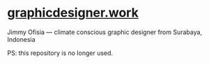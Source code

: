 # [graphicdesigner.work](https://graphicdesigner.work)
Jimmy Ofisia — climate conscious graphic designer from Surabaya, Indonesia

PS: this repository is no longer used.
